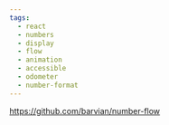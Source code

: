 ```yaml
---
tags:
  - react
  - numbers
  - display
  - flow
  - animation
  - accessible
  - odometer
  - number-format
---
```

https://github.com/barvian/number-flow


